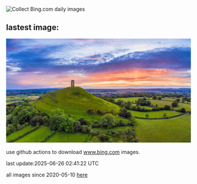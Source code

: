 ![Collect Bing.com daily images](https://github.com/counter2015/bing-daily-images/workflows/Collect%20Bing.com%20daily%20images/badge.svg)
## lastest image:
![](images/img.jpg)

use github actions to download www.bing.com images.

last update:2025-06-26 02:41:22 UTC

all images since 2020-05-10 [here](https://github.com/counter2015/bing-daily-images/tree/master/images) 
